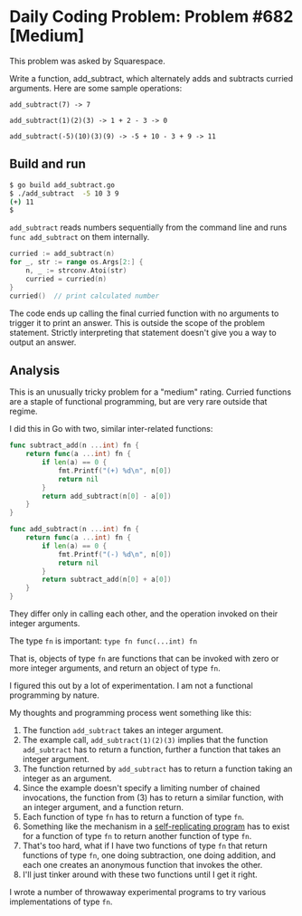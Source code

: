 # Daily Coding Problem: Problem #682 [Medium]

This problem was asked by Squarespace.

Write a function, add_subtract,
which alternately adds and subtracts curried arguments.
Here are some sample operations:

```
add_subtract(7) -> 7

add_subtract(1)(2)(3) -> 1 + 2 - 3 -> 0

add_subtract(-5)(10)(3)(9) -> -5 + 10 - 3 + 9 -> 11
```

## Build and run

```sh
$ go build add_subtract.go
$ ./add_subtract  -5 10 3 9
(+) 11
$
```

`add_subtract` reads numbers sequentially from the command line
and runs `func add_subtract` on them internally.

```go
curried := add_subtract(n)
for _, str := range os.Args[2:] {
    n, _ := strconv.Atoi(str)
    curried = curried(n)
}
curried()  // print calculated number
```

The code ends up calling the final curried function with no
arguments to trigger it to print an answer.
This is outside the scope of the problem statement.
Strictly interpreting that statement
doesn't give you a way to output an answer.

## Analysis

This is an unusually tricky problem for a "medium" rating.
Curried functions are a staple of functional programming,
but are very rare outside that regime.

I did this in Go with two, similar inter-related functions:

```go
func subtract_add(n ...int) fn {
    return func(a ...int) fn {
        if len(a) == 0 {
            fmt.Printf("(+) %d\n", n[0])
            return nil
        }
        return add_subtract(n[0] - a[0])
    }
}

func add_subtract(n ...int) fn {
    return func(a ...int) fn {
        if len(a) == 0 {
            fmt.Printf("(-) %d\n", n[0])
            return nil
        }
        return subtract_add(n[0] + a[0])
    }
}
```

They differ only in calling each other,
and the operation invoked on their integer arguments.

The type `fn` is important: `type fn func(...int) fn`

That is, objects of type `fn` are functions that can be invoked
with zero or more integer arguments, and return an object of type `fn`.

I figured this out by a lot of experimentation.
I am not a functional programming by nature.

My thoughts and programming process went something like this:

1. The function `add_subtract` takes an integer argument.
2. The example call, `add_subtract(1)(2)(3)` implies that
the function `add_subtract` has to return a function,
further a function that takes an integer argument.
3. The function returned by `add_subtract` has to return
a function taking an integer as an argument.
4. Since the example doesn't specify a limiting number
of chained invocations,
the function from (3) has to return a similar function,
with an integer argument, and a function return.
5. Each function of type `fn` has to return a function of type `fn`.
6. Something like the mechanism in a [self-replicating program](https://github.com/bediger4000/Self-replicating-go)
has to exist for a function of type `fn` to return another function of type `fn`.
7. That's too hard,
what if I have two functions of type `fn` that return functions
of type `fn`, one doing subtraction, one doing addition,
and each one creates an anonymous function that invokes the other.
8. I'll just tinker around with these two functions until I get it right.

I wrote a number of throwaway experimental programs to try various
implementations of type `fn`.

